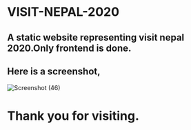 # VISIT-NEPAL-2020
## A static website representing visit nepal 2020.Only frontend is done.
## Here is a screenshot,
![Screenshot (46)](https://user-images.githubusercontent.com/59108522/75344298-751dac00-58c2-11ea-8321-017be6bd0a37.png)
# Thank you for visiting.


